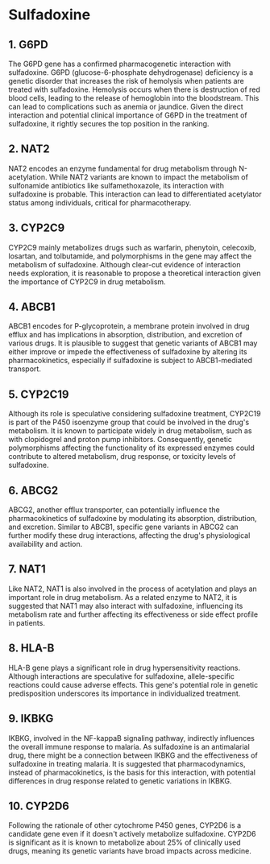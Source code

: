 # Sulfadoxine

## 1. G6PD
The G6PD gene has a confirmed pharmacogenetic interaction with sulfadoxine. G6PD (glucose-6-phosphate dehydrogenase) deficiency is a genetic disorder that increases the risk of hemolysis when patients are treated with sulfadoxine. Hemolysis occurs when there is destruction of red blood cells, leading to the release of hemoglobin into the bloodstream. This can lead to complications such as anemia or jaundice. Given the direct interaction and potential clinical importance of G6PD in the treatment of sulfadoxine, it rightly secures the top position in the ranking.

## 2. NAT2
NAT2 encodes an enzyme fundamental for drug metabolism through N-acetylation. While NAT2 variants are known to impact the metabolism of sulfonamide antibiotics like sulfamethoxazole, its interaction with sulfadoxine is probable. This interaction can lead to differentiated acetylator status among individuals, critical for pharmacotherapy.

## 3. CYP2C9
CYP2C9 mainly metabolizes drugs such as warfarin, phenytoin, celecoxib, losartan, and tolbutamide, and polymorphisms in the gene may affect the metabolism of sulfadoxine. Although clear-cut evidence of interaction needs exploration, it is reasonable to propose a theoretical interaction given the importance of CYP2C9 in drug metabolism.

## 4. ABCB1
ABCB1 encodes for P-glycoprotein, a membrane protein involved in drug efflux and has implications in absorption, distribution, and excretion of various drugs. It is plausible to suggest that genetic variants of ABCB1 may either improve or impede the effectiveness of sulfadoxine by altering its pharmacokinetics, especially if sulfadoxine is subject to ABCB1-mediated transport.

## 5. CYP2C19
Although its role is speculative considering sulfadoxine treatment, CYP2C19 is part of the P450 isoenzyme group that could be involved in the drug's metabolism. It is known to participate widely in drug metabolism, such as with clopidogrel and proton pump inhibitors. Consequently, genetic polymorphisms affecting the functionality of its expressed enzymes could contribute to altered metabolism, drug response, or toxicity levels of sulfadoxine.

## 6. ABCG2
ABCG2, another efflux transporter, can potentially influence the pharmacokinetics of sulfadoxine by modulating its absorption, distribution, and excretion. Similar to ABCB1, specific gene variants in ABCG2 can further modify these drug interactions, affecting the drug's physiological availability and action.

## 7. NAT1
Like NAT2, NAT1 is also involved in the process of acetylation and plays an important role in drug metabolism. As a related enzyme to NAT2, it is suggested that NAT1 may also interact with sulfadoxine, influencing its metabolism rate and further affecting its effectiveness or side effect profile in patients.

## 8. HLA-B
HLA-B gene plays a significant role in drug hypersensitivity reactions. Although interactions are speculative for sulfadoxine, allele-specific reactions could cause adverse effects. This gene's potential role in genetic predisposition underscores its importance in individualized treatment.

## 9. IKBKG
IKBKG, involved in the NF-kappaB signaling pathway, indirectly influences the overall immune response to malaria. As sulfadoxine is an antimalarial drug, there might be a connection between IKBKG and the effectiveness of sulfadoxine in treating malaria. It is suggested that pharmacodynamics, instead of pharmacokinetics, is the basis for this interaction, with potential differences in drug response related to genetic variations in IKBKG.

## 10. CYP2D6
Following the rationale of other cytochrome P450 genes, CYP2D6 is a candidate gene even if it doesn't actively metabolize sulfadoxine. CYP2D6 is significant as it is known to metabolize about 25% of clinically used drugs, meaning its genetic variants have broad impacts across medicine.

